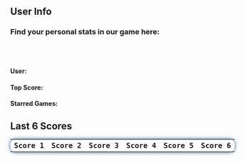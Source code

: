 <html>
  <style>
    #lastscore{
      font-family: 'Fira Mono', monospace !important;
      border-collapse: collapse;
      width: 100%;
      border-radius: 0.75em;
      box-shadow: 0 0 0.5em #175178;
      padding: 10px 10px;
      display: table;
    }
    
    #finder{
      position: absolute;
      top: 235px;
      left: 49%;
      justify-content: right;
      width: fit-content;
      height: fit-content;
      display: inline-block;
      padding: 10px;
    }

    #search{
      width: 200px;
      border-radius: 13px;
      text-align: center;
      height: fit-content;
      background-color: transparent !important;
      border: none;
      color: white;  
      box-shadow: 0 0 1em #175178;
    }

    ::placeholder{
      color: white; 
    }
    .navigation-button{
      height: 40px;
      width: 40px;
      background-color: #e5b76d;
      border-radius: 50%;
      display: inline-block;
      justify-content: center;
      padding: 0px;
      margin: 5px;
      font-size: 10pt;
      color: #20323f;
      border-width: 2px;
      box-shadow: 0 0 1em #175178;
    }

    #return-button{
      background-color: #368ac2;
      color: white;
      border-color: white;
    }
    #RegistrationError{
      text-align: center;
      align-self: center;
      background-color: rgb(223, 109, 109, 0.60);
      border-radius: 0.5em;
      min-height: 25px;
      width: 100%;
      line-height: 25px;
      display: none;
    }
    #RegistrationSuccess{
      text-align: center;
      align-self: center;
      background-color: rgb(109, 223, 109, 0.60);
      border-radius: 0.5em;
      min-height: 25px;
      width: 100%;
      line-height: 25px;
      display: none;
    }
  </style>

  <h2>User Info </h2>
  <h3>Find your personal stats in our game here: </h3>
  <br>
  <br>
  <h4>User:  </h4>
  <h4>Top Score:  </h4>
  <h4>Starred Games:  </h4>
  <h2>Last 6 Scores</h2>
  <table id="lastscore">
    <tr>
      <th>Score 1</th>
      <th>Score 2</th>
      <th>Score 3</th>
      <th>Score 4</th>
      <th>Score 5</th>
      <th>Score 6</th>
    </tr>
  </table>  
  <script>
//localStorage.getItem("lowScore")
  let userid = localStorage.getItem("userid");
    // // Update the lastscore every 5 seconds
    // setInterval(updateScore, 5000);
    // // Retrieve the lastscore data and create the table when the page is loaded
    // updateScore();
    // function updateScore() {
    //   $.ajax({
    //     url: 'https://dncodecrunch.duckdns.org/api/lastscore/retrieve',
    //     type: 'GET',
    //     data: {"username": "ekam"},
    //     dataType: 'json',
    //     success: function(response) {
    //       // Clear the current lastscore on update
    //       $('#lastscore tr').slice(1).remove();
    //       // Adds the new scores to the lastscore from the json response
    //       response.forEach(function(score) {
    //          $('#lastscore').append('<tr><td>' + score._score1 + '</td><td>' + score._score2 + '</td><td>' + score._score3 + '</td><td>' + score._score4 + '</td><td>' + score._score5 + '</td><td>' + score._score6 + '</td></tr>'); 
    //       });
    //     },
    //     error: function(error) {
    //       console.log(error);
    //     }
    //   });
    // }
// Update the lastscore every 5 seconds
// Retrieve the lastscore data and create the table when the page is loaded
async function retrieveScore() {
  const headers = {
    'Content-Type': 'application/json',
    'Access-Control-Request-Method': 'GET',
    'Origin': 'https://sreejagangapuram.github.io'
  };
  const params = {
    username: 'ekam'
  }
  const url = 'https://dncodecrunch.duckdns.org/api/lastscore/retrieve?' + new URLSearchParams(params);
  const response = await fetch(url, {
    method: 'GET',
    headers: headers
  });
  const data = await response.json();
  console.log(data);
  $('#lastscore tr').slice(1).remove();
  data.forEach(function (score) {
    console.log(score);
    $('#lastscore').append('<tr><td>' + score._score1 + '</td><td>' + score._score2 + '</td><td>' + score._score3 + '</td><td>' + score._score4 + '</td><td>' + score._score5 + '</td><td>' + score._score6 + '</td></tr>');
  });
}
setInterval(retrieveScore, 5000);
retrieveScore();

</script>
</html>